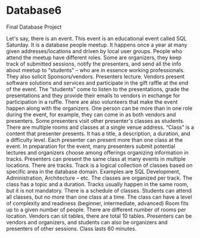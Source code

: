 # Database6
Final Database Project

Let's say, there is an event. This event is an educational event called  SQL Saturday. It is a database people meetup. It happens once a year at many given addresses/locations and driven by local user groups.
People who attend the meetup have different roles. Some are organizers, they keep track of submitted sessions, notify the presenters, and send all the info about meetup to “students” – who are in essence working professionals. They also solicit Sponsors/vendors.
 Presenters lecture. 
Vendors present software solutions and services and participate in the gift raffle at the end of the event. 
The “students” come to listen to the presentations, grade the presentations and they provide their emails to vendors in exchange for participation in a ruffle.
There are also volunteers that make the event happen along with the organizers.
 One person can be more than in one role during the event, for example, they can come in as both vendors and presenters.
Some presenters visit other presenter's classes as students.
There are multiple rooms and classes at a single venue address. 
“Class” is a content that presenter presents. It has a title, a description, a duration, and a difficulty level.
Each presenter can present more than one class at the event.
In preparation for the event, many presenters submit potential lectures and organizers choose among offerings organizing information in tracks.
Presenters can present the same class at many events in multiple locations.
There are tracks. Track is a logical collection of classes based on specific area in the database domain.  Examples are SQL Development, Administration, Architecture – etc. The classes are organized per track. The class has a topic and a duration.  Tracks usually happen in the same room, but it is not mandatory.
There is a schedule of classes.
Students can attend all classes, but no more than one class at a time.
The class can have a level of complexity and readiness (beginner, intermediate, advanced)
Room fits up to a given number of people.
There are different number of rooms per location.
Vendors can sit tables, there are total 10 tables.
Presenters can be vendors and organizers, and students can also be organizers and presenters of other sessions.
Class lasts 60 minutes.
